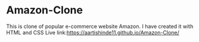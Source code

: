 # Amazon-Clone
This is clone of popular e-commerce website Amazon. I have created it with HTML and CSS
Live link:https://aartishinde11.github.io/Amazon-Clone/
